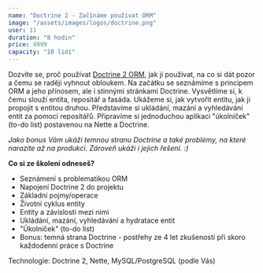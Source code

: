 ```yaml
---
name: "Doctrine 2 - Začínáme používat ORM"
image: "/assets/images/logos/doctrine.png"
user: 11
duration: "8 hodin"
price: 4999
capacity: "10 lidí"
---
```


Dozvíte se, proč používat <a href="http://www.doctrine-project.org/">Doctrine 2 ORM</a>, jak ji používat, na co si dát pozor a čemu se raději vyhnout obloukem. Na začátku se seznámíme s principem ORM a jeho přínosem, ale i stinnými stránkami Doctrine. Vysvětlíme si, k čemu slouží entita, repositář a fasáda. Ukážeme si, jak vytvořit entitu, jak ji propojit s entitou druhou. Představíme si ukládání, mazání a vyhledávání entit za pomoci repositářů. Připravíme si jednoduchou aplikaci "úkolníček" (to-do list) postavenou na Nette a Doctrine.

*Jako bonus Vám ukáži temnou stranu Doctrine a také problémy, na které narazíte až na produkci. Zároveň ukáži i jejich řešení. :)*

**Co si ze školení odneseš?**

- Seznámení s problematikou ORM
- Napojení Doctrine 2 do projektu
- Základní pojmy/operace
- Životní cyklus entity
- Entity a závislosti mezi nimi
- Ukládání, mazání, vyhledávání a hydratace entit
- "Úkolníček" (to-do list)
- Bonus: temná strana Doctrine - postřehy ze 4 let zkušeností při skoro každodenní práce s Doctrine

Technologie: Doctrine 2, Nette, MySQL/PostgreSQL (podle Vás)
